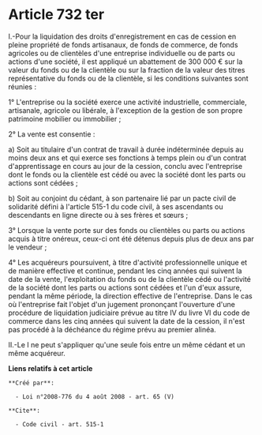 # Article 732 ter

I.-Pour la liquidation des droits d'enregistrement en cas de cession en pleine propriété de fonds artisanaux, de fonds de
commerce, de fonds agricoles ou de clientèles d'une entreprise individuelle ou de parts ou actions d'une société, il est
appliqué un abattement de 300 000 € sur la valeur du fonds ou de la clientèle ou sur la fraction de la valeur des titres
représentative du fonds ou de la clientèle, si les conditions suivantes sont réunies : 

1° L'entreprise ou la société exerce une activité industrielle, commerciale, artisanale, agricole ou libérale, à l'exception
de la gestion de son propre patrimoine mobilier ou immobilier ; 

2° La vente est consentie : 

a) Soit au titulaire d'un contrat de travail à durée indéterminée depuis au moins deux ans et qui exerce ses fonctions à
temps plein ou d'un contrat d'apprentissage en cours au jour de la cession, conclu avec l'entreprise dont le fonds ou la
clientèle est cédé ou avec la société dont les parts ou actions sont cédées ; 

b) Soit au conjoint du cédant, à son partenaire lié par un pacte civil de solidarité défini à l'article 515-1 du code civil,
à ses ascendants ou descendants en ligne directe ou à ses frères et sœurs ; 

3° Lorsque la vente porte sur des fonds ou clientèles ou parts ou actions acquis à titre onéreux, ceux-ci ont été détenus
depuis plus de deux ans par le vendeur ; 

4° Les acquéreurs poursuivent, à titre d'activité professionnelle unique et de manière effective et continue, pendant les
cinq années qui suivent la date de la vente, l'exploitation du fonds ou de la clientèle cédé ou l'activité de la société dont
les parts ou actions sont cédées et l'un d'eux assure, pendant la même période, la direction effective de l'entreprise. Dans
le cas où l'entreprise fait l'objet d'un jugement prononçant l'ouverture d'une procédure de liquidation judiciaire prévue au
titre IV du livre VI du code de commerce dans les cinq années qui suivent la date de la cession, il n'est pas procédé à la
déchéance du régime prévu au premier alinéa. 

II.-Le I ne peut s'appliquer qu'une seule fois entre un même cédant et un même acquéreur.

**Liens relatifs à cet article**

	**Créé par**:

	  - Loi n°2008-776 du 4 août 2008 - art. 65 (V)

	**Cite**:

	  - Code civil - art. 515-1
